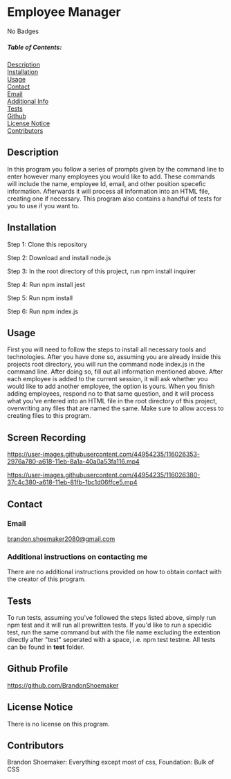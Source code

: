 
# Employee Manager
No Badges

##### Table of Contents:
[Description](#description)  
[Installation](#install)  
[Usage](#usage)  
[Contact](#contact)  
[Email](#email)  
[Additional Info](#addContact)  
[Tests](#tests)  
[Github](#github)  
[License Notice](#license)  
[Contributors](#contributors)  

## Description

In this program you follow a series of prompts given by the command line to enter however many employees you would like to add. These commands will include the name, employee Id, email, and other position specefic information. Afterwards it will process all information into an HTML file, creating one if necessary. This program also contains a handful of tests for you to use if you want to.

## Installation


Step 1: Clone this repository

Step 2: Download and install node.js

Step 3: In the root directory of this project, run npm install inquirer

Step 4: Run npm install jest

Step 5: Run npm install

Step 6: Run npm index.js



## Usage 

First you will need to follow the steps to install all necessary tools and technologies. After you have done so, assuming you are already inside this projects root directory, you will run the command node index.js in the command line. After doing so, fill out all information mentioned above. After each employee is added to the current session, it will ask whether you would like to add another employee, the option is yours. When you finish adding employees, respond no to that same question, and it will process what you've entered into an HTML file in the root directory of this project, overwriting any files that are named the same. Make sure to allow access to creating files to this program.

## Screen Recording

https://user-images.githubusercontent.com/44954235/116026353-2976a780-a618-11eb-8a1a-40a0a53fa116.mp4

https://user-images.githubusercontent.com/44954235/116026380-37c4c380-a618-11eb-81fb-1bc1d06ffce5.mp4


## Contact

### Email
brandon.shoemaker2080@gmail.com

### Additional instructions on contacting me

  
  There are no additional instructions provided on how to obtain contact with the creator of this program.
  


## Tests

To run tests, assuming you've followed the steps listed above, simply run npm test and it will run all prewritten tests. If you'd like to run a specidic test, run the same command but with the file name excluding the extention directly after "test" seperated with a space, i.e. npm test testme. All tests can be found in __test__ folder.


## Github Profile

https://github.com/BrandonShoemaker


## License Notice

There is no license on this program.
    

## Contributors

Brandon Shoemaker: Everything except most of css, Foundation: Bulk of CSS


